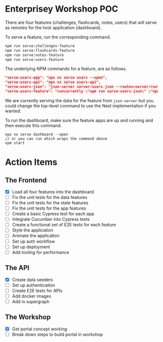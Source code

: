# Enterprisey Workshop POC

There are four features (challenges, flashcards, notes, users) that will serve as remotes for the host application (dashboard).

To serve a feature, run the corresponding command.

```bash
npm run serve:challenges-feature
npm run serve:flashcards-feature
npm run serve:notes-feature
npm run serve:users-feature
```

The underlying NPM commands for a feature, are as follows.

```json
"serve:users-app": "npx nx serve users --open",
"serve:users-api": "npx nx serve users-api",
"serve:users-json": "json-server server/users.json --routes=server/routes.json --port=3400",
"serve:users-feature": "concurrently \"npm run serve:users-json\" \"npm run serve:users-app\""
```

We are currently serving the data for the feature from `json-server` but you could change the top-level command to use the Nest implementation if you wanted.

To run the dashboard, make sure the feature apps are up and running and then execute this command.

```
npx nx serve dashboard --open 
// or you can run which wraps the command above
npm start
```

# Action Items

## The Frontend
- [x] Load all four features into the dashboard
- [ ] Fix the unit tests for the data features
- [ ] Fix the unit tests for the state features
- [ ] Fix the unit tests for the app features
- [ ] Create a basic Cypress test for each app
- [ ] Integrate Cucumber into Cypress tests
- [ ] Create a functional set of E2E tests for each feature
- [ ] Style the application
- [ ] Animate the application
- [ ] Set up auth workflow
- [ ] Set up deployment
- [ ] Add tooling for performance

## The API
- [X] Create data seeders
- [ ] Set up authentication 
- [ ] Create E2E tests for APIs
- [ ] Add docker images
- [ ] Add in supergraph

## The Workshop
- [X] Get portal concept working
- [ ] Break down steps to build portal in workshop
